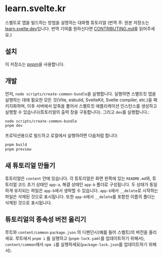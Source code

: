 # learn.svelte.kr

스벨트로 앱을 빌드하는 방법을 설명하는 대화형 튜토리얼 (번역 주: 원본 저장소는 [learn.svelte.dev](https://github.com/sveltejs/learn.svelte.dev/tree/main)입니다. 번역 기여를 원하신다면 [CONTRIBUTING.md](CONTRIBUTING.md)를 읽어주세요.)

## 설치

이 저장소는 [pnpm](https://pnpm.io/)을 사용합니다.

## 개발

먼저, `node scripts/create-common-bundle`을 실행합니다. 실행하면 스벨트킷 앱을 실행하는 데에 필요한 모든 것(Vite, esbuild, SvelteKit, Svelte compiler, etc.)을 패키지화하며, 이후 서버에서 압축을 풀어서 스벨트킷 애플리케이션 인스턴스를 생성하고 실행할 수 있습니다(튜토리얼의 출력 창을 구동합니다). 그리고 `dev`를 실행합니다.:

```bash
node scripts/create-common-bundle
pnpm dev
```

프로덕션용으로 빌드하고 로컬에서 실행하려면 다음처럼 합니다:

```bash
pnpm build
pnpm preview
```

## 새 튜토리얼 만들기

튜토리얼은 `content` 안에 있습니다. 각 튜토리얼은 화면 왼쪽에 있는 `README.md`와, 튜토리얼 코드 초기 상태인 `app-a`, 해결 상태인 `app-b` 폴더로 구성됩니다. 두 상태가 동일하게 유지되는 파일은 `app-b`에서 생략할 수 있습니다. `app-b`에서 `__delete`로 시작하는 파일은 삭제된 것으로 표시됩니다. 또한 `app-b`에서 `__delete`를 포함한 이름의 폴더는 삭제된 것으로 표시됩니다.

## 튜토리얼의 종속성 버전 올리기

루트와  `content/common` `package.json` 의 디펜던시(예를 들어 스벨트)의 버전을 올리세요. 루트에서 `pnpm i` 를 실행하고 (`pnpm-lock.yaml`를 업데이트하기 위해서), `content/common`에서 `npm i`를 실행하세요(`package-lock.json`를 업데이트하기 위해서).